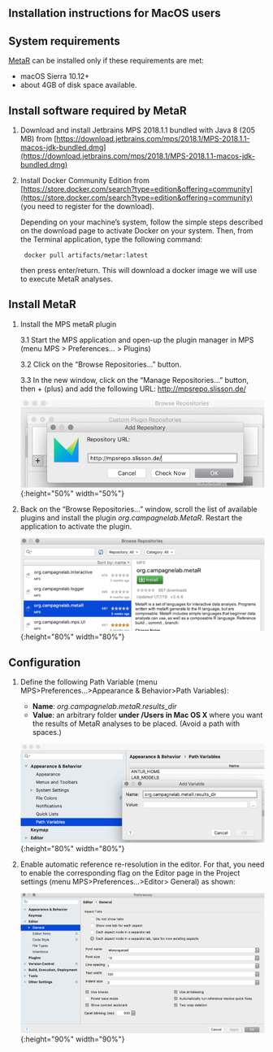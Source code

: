 ## Installation instructions for MacOS users

System requirements
-
[MetaR](https://github.com/manuelesimi/MetaR) can be installed only if these requirements are met:
* macOS Sierra 10.12+
* about 4GB of disk space available.

Install software required by MetaR
-
1. Download and install Jetbrains MPS 2018.1.1 bundled with Java 8 (205 MB) from [https://download.jetbrains.com/mps/2018.1/MPS-2018.1.1-macos-jdk-bundled.dmg](https://download.jetbrains.com/mps/2018.1/MPS-2018.1.1-macos-jdk-bundled.dmg)

2. Install Docker Community Edition from [https://store.docker.com/search?type=edition&offering=community](https://store.docker.com/search?type=edition&offering=community) (you need to register for the download). 

    Depending on your machine’s system, follow the simple steps described on the download page to activate Docker on your system. Then, from the Terminal application, type the following command:

        docker pull artifacts/metar:latest

    then press enter/return. This will download a docker image we will use to execute MetaR analyses.
   
Install MetaR
-    
1. Install the MPS metaR plugin
    
    3.1 Start the MPS application and open-up the plugin manager in MPS (menu MPS > Preferences… > Plugins)
    
    3.2 Click on the “Browse Repositories…” button.
    
    3.3 In the new window, click on the “Manage Repositories…” button, then + (plus) and add the following URL: http://mpsrepo.slisson.de/
  
    ![Repo](../images/AddRepo.png){:height="50%" width="50%"}
    
2. Back on the “Browse Repositories…” window, scroll the list of available plugins and install the plugin _org.campagnelab.MetaR_. Restart the application to activate the plugin.
  
    ![PluginInstall](../images/MetaRPlugin.png){:height="80%" width="80%"}

Configuration
-    

1. Define the following Path Variable (menu MPS&gt;Preferences...&gt;Appearance &amp; Behavior&gt;Path Variables):
    * **Name**: _org.campagnelab.metaR.results_dir_
    * **Value**: an arbitrary folder <strong>under /Users in Mac OS X </strong>where you want the results of MetaR analyses to be placed. (Avoid a path with spaces.)
  
    ![AddVariable](../images/AddVariable.png){:height="80%" width="80%"}

2. Enable automatic reference re-resolution in the editor. For that, you need to enable the corresponding flag
   on the Editor page in the Project settings (menu MPS&gt;Preferences...&gt;Editor&gt; General) as shown: 
   
   ![QuickRef](../images/EnableQuickRefResolution.png){:height="90%" width="90%"}
